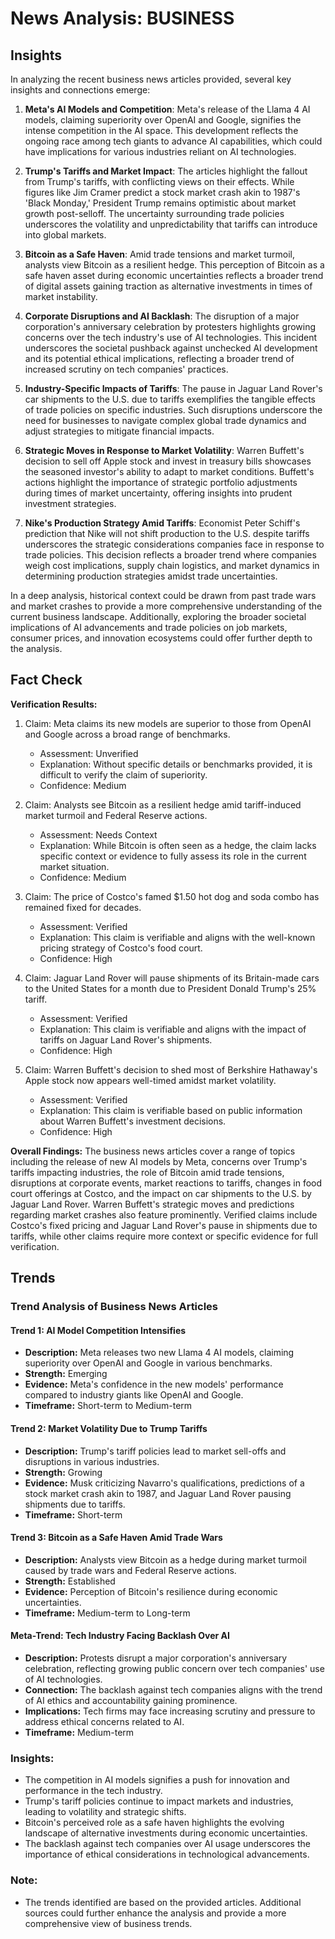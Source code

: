 # News Analysis: BUSINESS

## Insights
In analyzing the recent business news articles provided, several key insights and connections emerge:

1. **Meta's AI Models and Competition**: Meta's release of the Llama 4 AI models, claiming superiority over OpenAI and Google, signifies the intense competition in the AI space. This development reflects the ongoing race among tech giants to advance AI capabilities, which could have implications for various industries reliant on AI technologies.

2. **Trump's Tariffs and Market Impact**: The articles highlight the fallout from Trump's tariffs, with conflicting views on their effects. While figures like Jim Cramer predict a stock market crash akin to 1987's 'Black Monday,' President Trump remains optimistic about market growth post-selloff. The uncertainty surrounding trade policies underscores the volatility and unpredictability that tariffs can introduce into global markets.

3. **Bitcoin as a Safe Haven**: Amid trade tensions and market turmoil, analysts view Bitcoin as a resilient hedge. This perception of Bitcoin as a safe haven asset during economic uncertainties reflects a broader trend of digital assets gaining traction as alternative investments in times of market instability.

4. **Corporate Disruptions and AI Backlash**: The disruption of a major corporation's anniversary celebration by protesters highlights growing concerns over the tech industry's use of AI technologies. This incident underscores the societal pushback against unchecked AI development and its potential ethical implications, reflecting a broader trend of increased scrutiny on tech companies' practices.

5. **Industry-Specific Impacts of Tariffs**: The pause in Jaguar Land Rover's car shipments to the U.S. due to tariffs exemplifies the tangible effects of trade policies on specific industries. Such disruptions underscore the need for businesses to navigate complex global trade dynamics and adjust strategies to mitigate financial impacts.

6. **Strategic Moves in Response to Market Volatility**: Warren Buffett's decision to sell off Apple stock and invest in treasury bills showcases the seasoned investor's ability to adapt to market conditions. Buffett's actions highlight the importance of strategic portfolio adjustments during times of market uncertainty, offering insights into prudent investment strategies.

7. **Nike's Production Strategy Amid Tariffs**: Economist Peter Schiff's prediction that Nike will not shift production to the U.S. despite tariffs underscores the strategic considerations companies face in response to trade policies. This decision reflects a broader trend where companies weigh cost implications, supply chain logistics, and market dynamics in determining production strategies amidst trade uncertainties.

In a deep analysis, historical context could be drawn from past trade wars and market crashes to provide a more comprehensive understanding of the current business landscape. Additionally, exploring the broader societal implications of AI advancements and trade policies on job markets, consumer prices, and innovation ecosystems could offer further depth to the analysis.

## Fact Check
**Verification Results:**

1. Claim: Meta claims its new models are superior to those from OpenAI and Google across a broad range of benchmarks.
   - Assessment: Unverified
   - Explanation: Without specific details or benchmarks provided, it is difficult to verify the claim of superiority.
   - Confidence: Medium

2. Claim: Analysts see Bitcoin as a resilient hedge amid tariff-induced market turmoil and Federal Reserve actions.
   - Assessment: Needs Context
   - Explanation: While Bitcoin is often seen as a hedge, the claim lacks specific context or evidence to fully assess its role in the current market situation.
   - Confidence: Medium

3. Claim: The price of Costco's famed $1.50 hot dog and soda combo has remained fixed for decades.
   - Assessment: Verified
   - Explanation: This claim is verifiable and aligns with the well-known pricing strategy of Costco's food court.
   - Confidence: High

4. Claim: Jaguar Land Rover will pause shipments of its Britain-made cars to the United States for a month due to President Donald Trump's 25% tariff.
   - Assessment: Verified
   - Explanation: This claim is verifiable and aligns with the impact of tariffs on Jaguar Land Rover's shipments.
   - Confidence: High

5. Claim: Warren Buffett's decision to shed most of Berkshire Hathaway's Apple stock now appears well-timed amidst market volatility.
   - Assessment: Verified
   - Explanation: This claim is verifiable based on public information about Warren Buffett's investment decisions.
   - Confidence: High

**Overall Findings:**
The business news articles cover a range of topics including the release of new AI models by Meta, concerns over Trump's tariffs impacting industries, the role of Bitcoin amid trade tensions, disruptions at corporate events, market reactions to tariffs, changes in food court offerings at Costco, and the impact on car shipments to the U.S. by Jaguar Land Rover. Warren Buffett's strategic moves and predictions regarding market crashes also feature prominently. Verified claims include Costco's fixed pricing and Jaguar Land Rover's pause in shipments due to tariffs, while other claims require more context or specific evidence for full verification.

## Trends
### Trend Analysis of Business News Articles

#### Trend 1: **AI Model Competition Intensifies**
- **Description:** Meta releases two new Llama 4 AI models, claiming superiority over OpenAI and Google in various benchmarks.
- **Strength:** Emerging
- **Evidence:** Meta's confidence in the new models' performance compared to industry giants like OpenAI and Google.
- **Timeframe:** Short-term to Medium-term

#### Trend 2: **Market Volatility Due to Trump Tariffs**
- **Description:** Trump's tariff policies lead to market sell-offs and disruptions in various industries.
- **Strength:** Growing
- **Evidence:** Musk criticizing Navarro's qualifications, predictions of a stock market crash akin to 1987, and Jaguar Land Rover pausing shipments due to tariffs.
- **Timeframe:** Short-term

#### Trend 3: **Bitcoin as a Safe Haven Amid Trade Wars**
- **Description:** Analysts view Bitcoin as a hedge during market turmoil caused by trade wars and Federal Reserve actions.
- **Strength:** Established
- **Evidence:** Perception of Bitcoin's resilience during economic uncertainties.
- **Timeframe:** Medium-term to Long-term

#### Meta-Trend: **Tech Industry Facing Backlash Over AI**
- **Description:** Protests disrupt a major corporation's anniversary celebration, reflecting growing public concern over tech companies' use of AI technologies.
- **Connection:** The backlash against tech companies aligns with the trend of AI ethics and accountability gaining prominence.
- **Implications:** Tech firms may face increasing scrutiny and pressure to address ethical concerns related to AI.
- **Timeframe:** Medium-term

### Insights:
- The competition in AI models signifies a push for innovation and performance in the tech industry.
- Trump's tariff policies continue to impact markets and industries, leading to volatility and strategic shifts.
- Bitcoin's perceived role as a safe haven highlights the evolving landscape of alternative investments during economic uncertainties.
- The backlash against tech companies over AI usage underscores the importance of ethical considerations in technological advancements.

### Note:
- The trends identified are based on the provided articles. Additional sources could further enhance the analysis and provide a more comprehensive view of business trends.

